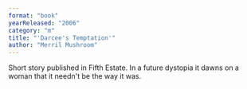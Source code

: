 ```yaml
---
format: "book"
yearReleased: "2006"
category: "m"
title: "'Darcee's Temptation'"
author: "Merril Mushroom"
---
```

Short story published in Fifth Estate. In a future  dystopia it dawns on a woman that it needn't be the way it was.
 